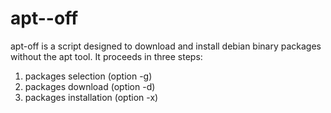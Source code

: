 apt--off
========

apt-off is a script designed to download and install debian binary packages without the apt tool. It proceeds in three steps:
1. packages selection (option -g)
2. packages download (option -d)
3. packages installation (option -x)
